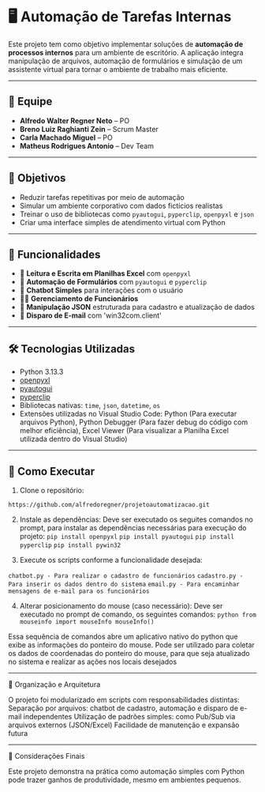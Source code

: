 # 🖥️ Automação de Tarefas Internas

Este projeto tem como objetivo implementar soluções de **automação de processos internos** para um ambiente de escritório. A aplicação integra manipulação de arquivos, automação de formulários e simulação de um assistente virtual para tornar o ambiente de trabalho mais eficiente.

---

## 👥 Equipe

- **Alfredo Walter Regner Neto** – PO  
- **Breno Luiz Raghianti Zein** – Scrum Master  
- **Carla Machado Miguel** – PO  
- **Matheus Rodrigues Antonio** – Dev Team  

---

## 🎯 Objetivos

- Reduzir tarefas repetitivas por meio de automação  
- Simular um ambiente corporativo com dados fictícios realistas  
- Treinar o uso de bibliotecas como `pyautogui`, `pyperclip`, `openpyxl` e `json`  
- Criar uma interface simples de atendimento virtual com Python  

---

## 🚀 Funcionalidades

- 📑 **Leitura e Escrita em Planilhas Excel** com `openpyxl`
- 🧠 **Automação de Formulários** com `pyautogui` e `pyperclip`
- 🤖 **Chatbot Simples** para interações com o usuário
- 👨‍💼 **Gerenciamento de Funcionários**
- 🧾 **Manipulação JSON** estruturada para cadastro e atualização de dados
- 📧 **Disparo de E-mail** com 'win32com.client'

---

## 🛠️ Tecnologias Utilizadas

- Python 3.13.3
- [openpyxl](https://pypi.org/project/openpyxl/)
- [pyautogui](https://pypi.org/project/PyAutoGUI/)
- [pyperclip](https://pypi.org/project/pyperclip/)
- Bibliotecas nativas: `time`, `json`, `datetime`, `os`
- Extensões utilizadas no Visual Studio Code: Python (Para executar arquivos Python), Python Debugger (Para fazer debug do código com melhor eficiência), Excel Viewer (Para visualizar a Planilha Excel utilizada dentro do Visual Studio)

---

## 🔧 Como Executar

1. Clone o repositório:

  ``https://github.com/alfredoregner/projetoautomatizacao.git``

2. Instale as dependências:
Deve ser executado os seguites comandos no prompt, para instalar as dependências necessárias para execução do projeto:
``pip install openpyxl``
``pip install pyautogui``
``pip install pyperclip``
``pip install pywin32``


3. Execute os scripts conforme a funcionalidade desejada:

``chatbot.py - Para realizar o cadastro de funcionários``
``cadastro.py - Para inserir os dados dentro do sistema``
``email.py - Para encaminhar mensagens de e-mail para os funcionários``


4. Alterar posicionamento do mouse (caso necessário):
Deve ser executado no prompt de comando, os seguintes comandos:
``python
from mouseinfo import mouseInfo
mouseInfo()``

Essa sequência de comandos abre um aplicativo nativo do python que exibe as informações do ponteiro do mouse. Pode ser utilizado para coletar os dados de coordenadas do ponteiro do mouse, para que seja atualizado no sistema e realizar as ações nos locais desejados

---

🧩 Organização e Arquitetura

O projeto foi modularizado em scripts com responsabilidades distintas:
Separação por arquivos: chatbot de cadastro, automação e disparo de e-mail independentes
Utilização de padrões simples: como Pub/Sub via arquivos externos (JSON/Excel)
Facilidade de manutenção e expansão futura

---

📌 Considerações Finais

Este projeto demonstra na prática como automação simples com Python pode trazer ganhos de produtividade, mesmo em ambientes pequenos.
